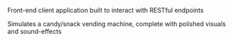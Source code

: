 Front-end client application built to interact with RESTful endpoints

Simulates a candy/snack vending machine, complete with polished visuals and sound-effects
